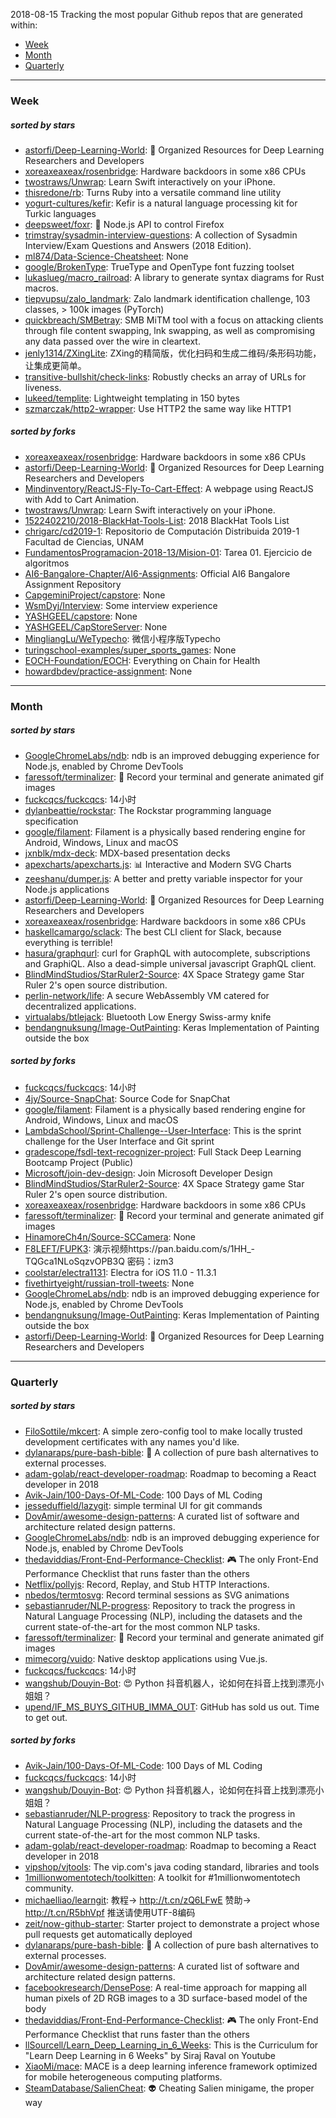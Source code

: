 2018-08-15
Tracking the most popular Github repos that are generated within: 
* [Week](https://github.com/polebug/github_trending_spider/blob/master/2018-08-15.md#week)
* [Month](https://github.com/polebug/github_trending_spider/blob/master/2018-08-15.md#month)
* [Quarterly](https://github.com/polebug/github_trending_spider/blob/master/2018-08-15.md#quarterly)
--- 
### Week 
##### sorted by stars 
* [astorfi/Deep-Learning-World](https://github.com/astorfi/Deep-Learning-World): :satellite: Organized Resources for Deep Learning Researchers and Developers
* [xoreaxeaxeax/rosenbridge](https://github.com/xoreaxeaxeax/rosenbridge): Hardware backdoors in some x86 CPUs
* [twostraws/Unwrap](https://github.com/twostraws/Unwrap): Learn Swift interactively on your iPhone.
* [thisredone/rb](https://github.com/thisredone/rb): Turns Ruby into a versatile command line utility
* [yogurt-cultures/kefir](https://github.com/yogurt-cultures/kefir): Kefir is a natural language processing kit for Turkic languages
* [deepsweet/foxr](https://github.com/deepsweet/foxr): 🦊 Node.js API to control Firefox
* [trimstray/sysadmin-interview-questions](https://github.com/trimstray/sysadmin-interview-questions): A collection of Sysadmin Interview/Exam Questions and Answers (2018 Edition).
* [ml874/Data-Science-Cheatsheet](https://github.com/ml874/Data-Science-Cheatsheet): None
* [google/BrokenType](https://github.com/google/BrokenType): TrueType and OpenType font fuzzing toolset
* [lukaslueg/macro_railroad](https://github.com/lukaslueg/macro_railroad): A library to generate syntax diagrams for Rust macros.
* [tiepvupsu/zalo_landmark](https://github.com/tiepvupsu/zalo_landmark): Zalo landmark identification challenge, 103 classes, > 100k images (PyTorch)
* [quickbreach/SMBetray](https://github.com/quickbreach/SMBetray): SMB MiTM tool with a focus on attacking clients through file content swapping, lnk swapping, as well as compromising any data passed over the wire in cleartext. 
* [jenly1314/ZXingLite](https://github.com/jenly1314/ZXingLite): ZXing的精简版，优化扫码和生成二维码/条形码功能，让集成更简单。
* [transitive-bullshit/check-links](https://github.com/transitive-bullshit/check-links): Robustly checks an array of URLs for liveness.
* [lukeed/templite](https://github.com/lukeed/templite): Lightweight templating in 150 bytes
* [szmarczak/http2-wrapper](https://github.com/szmarczak/http2-wrapper): Use HTTP2 the same way like HTTP1
##### sorted by forks 
* [xoreaxeaxeax/rosenbridge](https://github.com/xoreaxeaxeax/rosenbridge): Hardware backdoors in some x86 CPUs
* [astorfi/Deep-Learning-World](https://github.com/astorfi/Deep-Learning-World): :satellite: Organized Resources for Deep Learning Researchers and Developers
* [Mindinventory/ReactJS-Fly-To-Cart-Effect](https://github.com/Mindinventory/ReactJS-Fly-To-Cart-Effect): A webpage using ReactJS with Add to Cart Animation.
* [twostraws/Unwrap](https://github.com/twostraws/Unwrap): Learn Swift interactively on your iPhone.
* [1522402210/2018-BlackHat-Tools-List](https://github.com/1522402210/2018-BlackHat-Tools-List): 2018 BlackHat Tools List
* [chrigarc/cd2019-1](https://github.com/chrigarc/cd2019-1): Repositorio de Computación Distribuida 2019-1 Facultad de Ciencias, UNAM
* [FundamentosProgramacion-2018-13/Mision-01](https://github.com/FundamentosProgramacion-2018-13/Mision-01): Tarea 01. Ejercicio de algoritmos
* [AI6-Bangalore-Chapter/AI6-Assignments](https://github.com/AI6-Bangalore-Chapter/AI6-Assignments): Official AI6 Bangalore Assignment Repository
* [CapgeminiProject/capstore](https://github.com/CapgeminiProject/capstore): None
* [WsmDyj/Interview](https://github.com/WsmDyj/Interview): Some interview experience
* [YASHGEEL/capstore](https://github.com/YASHGEEL/capstore): None
* [YASHGEEL/CapStoreServer](https://github.com/YASHGEEL/CapStoreServer): None
* [MingliangLu/WeTypecho](https://github.com/MingliangLu/WeTypecho): 微信小程序版Typecho
* [turingschool-examples/super_sports_games](https://github.com/turingschool-examples/super_sports_games): None
* [EOCH-Foundation/EOCH](https://github.com/EOCH-Foundation/EOCH): Everything on Chain for Health
* [howardbdev/practice-assignment](https://github.com/howardbdev/practice-assignment): None
--- 
### Month 
##### sorted by stars 
* [GoogleChromeLabs/ndb](https://github.com/GoogleChromeLabs/ndb): ndb is an improved debugging experience for Node.js, enabled by Chrome DevTools
* [faressoft/terminalizer](https://github.com/faressoft/terminalizer): 🦄 Record your terminal and generate animated gif images
* [fuckcqcs/fuckcqcs](https://github.com/fuckcqcs/fuckcqcs): 14小时
* [dylanbeattie/rockstar](https://github.com/dylanbeattie/rockstar): The Rockstar programming language specification
* [google/filament](https://github.com/google/filament): Filament is a physically based rendering engine for Android, Windows, Linux and macOS
* [jxnblk/mdx-deck](https://github.com/jxnblk/mdx-deck): MDX-based presentation decks
* [apexcharts/apexcharts.js](https://github.com/apexcharts/apexcharts.js): 📊 Interactive and Modern SVG Charts
* [zeeshanu/dumper.js](https://github.com/zeeshanu/dumper.js): A better and pretty variable inspector for your Node.js applications
* [astorfi/Deep-Learning-World](https://github.com/astorfi/Deep-Learning-World): :satellite: Organized Resources for Deep Learning Researchers and Developers
* [xoreaxeaxeax/rosenbridge](https://github.com/xoreaxeaxeax/rosenbridge): Hardware backdoors in some x86 CPUs
* [haskellcamargo/sclack](https://github.com/haskellcamargo/sclack): The best CLI client for Slack, because everything is terrible!
* [hasura/graphqurl](https://github.com/hasura/graphqurl): curl for GraphQL with autocomplete, subscriptions and GraphiQL. Also a dead-simple universal javascript GraphQL client.
* [BlindMindStudios/StarRuler2-Source](https://github.com/BlindMindStudios/StarRuler2-Source): 4X Space Strategy game Star Ruler 2's open source distribution.
* [perlin-network/life](https://github.com/perlin-network/life): A secure WebAssembly VM catered for decentralized applications.
* [virtualabs/btlejack](https://github.com/virtualabs/btlejack): Bluetooth Low Energy Swiss-army knife
* [bendangnuksung/Image-OutPainting](https://github.com/bendangnuksung/Image-OutPainting): Keras Implementation of Painting outside the box
##### sorted by forks 
* [fuckcqcs/fuckcqcs](https://github.com/fuckcqcs/fuckcqcs): 14小时
* [4jy/Source-SnapChat](https://github.com/4jy/Source-SnapChat): Source Code for SnapChat
* [google/filament](https://github.com/google/filament): Filament is a physically based rendering engine for Android, Windows, Linux and macOS
* [LambdaSchool/Sprint-Challenge--User-Interface](https://github.com/LambdaSchool/Sprint-Challenge--User-Interface): This is the sprint challenge for the User Interface and Git sprint
* [gradescope/fsdl-text-recognizer-project](https://github.com/gradescope/fsdl-text-recognizer-project): Full Stack Deep Learning Bootcamp Project (Public)
* [Microsoft/join-dev-design](https://github.com/Microsoft/join-dev-design): Join Microsoft Developer Design
* [BlindMindStudios/StarRuler2-Source](https://github.com/BlindMindStudios/StarRuler2-Source): 4X Space Strategy game Star Ruler 2's open source distribution.
* [xoreaxeaxeax/rosenbridge](https://github.com/xoreaxeaxeax/rosenbridge): Hardware backdoors in some x86 CPUs
* [faressoft/terminalizer](https://github.com/faressoft/terminalizer): 🦄 Record your terminal and generate animated gif images
* [HinamoreCh4n/Source-SCCamera](https://github.com/HinamoreCh4n/Source-SCCamera): None
* [F8LEFT/FUPK3](https://github.com/F8LEFT/FUPK3): 演示视频https://pan.baidu.com/s/1HH_-TQGca1NLoSqzvOPB3Q 密码：izm3
* [coolstar/electra1131](https://github.com/coolstar/electra1131): Electra for iOS 11.0 - 11.3.1
* [fivethirtyeight/russian-troll-tweets](https://github.com/fivethirtyeight/russian-troll-tweets): None
* [GoogleChromeLabs/ndb](https://github.com/GoogleChromeLabs/ndb): ndb is an improved debugging experience for Node.js, enabled by Chrome DevTools
* [bendangnuksung/Image-OutPainting](https://github.com/bendangnuksung/Image-OutPainting): Keras Implementation of Painting outside the box
* [astorfi/Deep-Learning-World](https://github.com/astorfi/Deep-Learning-World): :satellite: Organized Resources for Deep Learning Researchers and Developers
--- 
### Quarterly 
##### sorted by stars 
* [FiloSottile/mkcert](https://github.com/FiloSottile/mkcert): A simple zero-config tool to make locally trusted development certificates with any names you'd like.
* [dylanaraps/pure-bash-bible](https://github.com/dylanaraps/pure-bash-bible): 📖 A collection of pure bash alternatives to external processes.
* [adam-golab/react-developer-roadmap](https://github.com/adam-golab/react-developer-roadmap): Roadmap to becoming a React developer in 2018
* [Avik-Jain/100-Days-Of-ML-Code](https://github.com/Avik-Jain/100-Days-Of-ML-Code): 100 Days of ML Coding
* [jesseduffield/lazygit](https://github.com/jesseduffield/lazygit): simple terminal UI for git commands
* [DovAmir/awesome-design-patterns](https://github.com/DovAmir/awesome-design-patterns): A curated list of software and architecture related design patterns.
* [GoogleChromeLabs/ndb](https://github.com/GoogleChromeLabs/ndb): ndb is an improved debugging experience for Node.js, enabled by Chrome DevTools
* [thedaviddias/Front-End-Performance-Checklist](https://github.com/thedaviddias/Front-End-Performance-Checklist): 🎮 The only Front-End Performance Checklist that runs faster than the others
* [Netflix/pollyjs](https://github.com/Netflix/pollyjs): Record, Replay, and Stub HTTP Interactions.
* [nbedos/termtosvg](https://github.com/nbedos/termtosvg): Record terminal sessions as SVG animations
* [sebastianruder/NLP-progress](https://github.com/sebastianruder/NLP-progress): Repository to track the progress in Natural Language Processing (NLP), including the datasets and the current state-of-the-art for the most common NLP tasks.
* [faressoft/terminalizer](https://github.com/faressoft/terminalizer): 🦄 Record your terminal and generate animated gif images
* [mimecorg/vuido](https://github.com/mimecorg/vuido): Native desktop applications using Vue.js.
* [fuckcqcs/fuckcqcs](https://github.com/fuckcqcs/fuckcqcs): 14小时
* [wangshub/Douyin-Bot](https://github.com/wangshub/Douyin-Bot): 😍 Python 抖音机器人，论如何在抖音上找到漂亮小姐姐？ 
* [upend/IF_MS_BUYS_GITHUB_IMMA_OUT](https://github.com/upend/IF_MS_BUYS_GITHUB_IMMA_OUT): GitHub has sold us out. Time to get out.
##### sorted by forks 
* [Avik-Jain/100-Days-Of-ML-Code](https://github.com/Avik-Jain/100-Days-Of-ML-Code): 100 Days of ML Coding
* [fuckcqcs/fuckcqcs](https://github.com/fuckcqcs/fuckcqcs): 14小时
* [wangshub/Douyin-Bot](https://github.com/wangshub/Douyin-Bot): 😍 Python 抖音机器人，论如何在抖音上找到漂亮小姐姐？ 
* [sebastianruder/NLP-progress](https://github.com/sebastianruder/NLP-progress): Repository to track the progress in Natural Language Processing (NLP), including the datasets and the current state-of-the-art for the most common NLP tasks.
* [adam-golab/react-developer-roadmap](https://github.com/adam-golab/react-developer-roadmap): Roadmap to becoming a React developer in 2018
* [vipshop/vjtools](https://github.com/vipshop/vjtools): The vip.com's java coding standard, libraries and tools
* [1millionwomentotech/toolkitten](https://github.com/1millionwomentotech/toolkitten): A toolkit for #1millionwomentotech community.
* [michaelliao/learngit](https://github.com/michaelliao/learngit): 教程→ http://t.cn/zQ6LFwE 赞助→ http://t.cn/R5bhVpf 推送请使用UTF-8编码
* [zeit/now-github-starter](https://github.com/zeit/now-github-starter): Starter project to demonstrate a project whose pull requests get automatically deployed
* [dylanaraps/pure-bash-bible](https://github.com/dylanaraps/pure-bash-bible): 📖 A collection of pure bash alternatives to external processes.
* [DovAmir/awesome-design-patterns](https://github.com/DovAmir/awesome-design-patterns): A curated list of software and architecture related design patterns.
* [facebookresearch/DensePose](https://github.com/facebookresearch/DensePose): A real-time approach for mapping all human pixels of 2D RGB images to a 3D surface-based model of the body
* [thedaviddias/Front-End-Performance-Checklist](https://github.com/thedaviddias/Front-End-Performance-Checklist): 🎮 The only Front-End Performance Checklist that runs faster than the others
* [llSourcell/Learn_Deep_Learning_in_6_Weeks](https://github.com/llSourcell/Learn_Deep_Learning_in_6_Weeks): This is the Curriculum for "Learn Deep Learning in 6 Weeks" by Siraj Raval on Youtube 
* [XiaoMi/mace](https://github.com/XiaoMi/mace): MACE is a deep learning inference framework optimized for mobile heterogeneous computing platforms.
* [SteamDatabase/SalienCheat](https://github.com/SteamDatabase/SalienCheat): 👽 Cheating Salien minigame, the proper way
